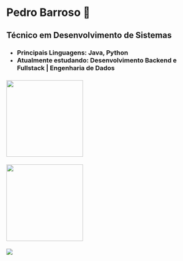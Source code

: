 ### <h1> Pedro Barroso 🎵 </h1>

<h2> Técnico em Desenvolvimento de Sistemas </h2>
<h3>
<ul>
  <li> Principais Linguagens: Java, Python </li>
  <li> Atualmente estudando: Desenvolvimento Backend e Fullstack | Engenharia de Dados </li>
 </ul>
 <h3>
<div align="left">
  <a href="https://github.com/pedrobarroso01">
  <img height="200em" src="https://github-readme-stats.vercel.app/api?username=pedrobarroso01&show_icons=true&theme=dark&"/> 
</div>
  <br>
    <img height="200em" src="https://media0.giphy.com/media/v1.Y2lkPTc5MGI3NjExNnI5eDQ2cmNrdWR0b2o5bjVicmNuMWxweXB3d2t6YmNkc2dxZHlsayZlcD12MV9pbnRlcm5hbF9naWZfYnlfaWQmY3Q9Zw/iIqmM5tTjmpOB9mpbn/giphy.gif"/>
<div style="display: inline_block"><br>
  <a href="https://www.linkedin.com/in/pedro-barroso-13b613227/" target="_blank"><img src="https://img.shields.io/badge/-LinkedIn-%230077B5?style=for-the-badge&logo=linkedin&logoColor=white" target="_blank"></a> 
</div>

<!--
**pedrobarroso01/pedrobarroso01** is a ✨ _special_ ✨ repository because its `README.md` (this file) appears on your GitHub profile.

Here are some ideas to get you started:

- 🔭 I’m currently working on ...
- 🌱 I’m currently learning ...
- 👯 I’m looking to collaborate on ...
- 🤔 I’m looking for help with ...
- 💬 Ask me about ...
- 📫 How to reach me: ...
- 😄 Pronouns: ...
- ⚡ Fun fact: ...
-->
